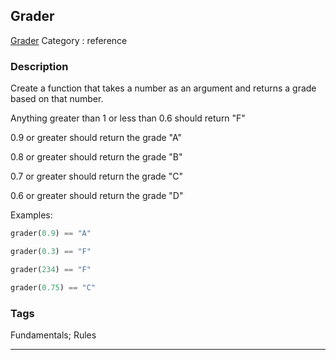 ## Grader
[Grader](https://www.codewars.com/kata/grader)
Category : reference

### Description
Create a function that takes a number as an argument and returns a grade based on that number.

Anything greater than 1 or less than 0.6 should return "F"

0.9 or greater should return the grade "A"

0.8 or greater should return the grade "B"

0.7 or greater should return the grade "C"

0.6 or greater should return the grade "D"


Examples:
```python
grader(0.9) == "A"

grader(0.3) == "F"

grader(234) == "F"

grader(0.75) == "C"
```

### Tags
Fundamentals; Rules

- - -
